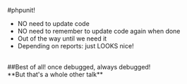 #phpunit!
* NO need to update code
* NO need to remember to update code again when done
* Out of the way until we need it
* Depending on reports: just LOOKS nice!

<br>
##Best of all!
once debugged, always debugged!

<div class="fragment roll-in">**But that's a whole other talk**</div>
